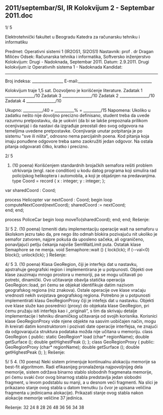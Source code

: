 2011/septembar/SI, IR Kolokvijum 2 - Septembar 2011.doc
--------------------------------------------------------------------------------


1/  5 
 
Elektrotehnički fakultet u Beogradu 
Katedra za računarsku tehniku i informatiku 
 
Predmet: Operativni sistemi 1 (IR2OS1, SI2OS1) 
Nastavnik: prof . dr Dragan Milićev 
Odsek: Računarska tehnika i informatika, Softversko inženjerstvo 
Kolokvijum: Drugi - Nadoknada, Septembar 2011. 
Datum: 2.9.2011. 
Drugi kolokvijum iz Operativnih sistema 1 -  Nadoknada 
Kandidat:
 _____________________________________________________________ 
Broj indeksa: ________________  E-mail:______________________________________ 
 
Kolokvijum traje 1,5 sat. Dozvoljeno je korišćenje literature. 
Zadatak 1 _______________/10   Zadatak 3 _______________/10 
Zadatak 2 _______________/10   Zadatak 4 _______________/10 
 
Ukupno: __________/40 = __________% = _________/15 
Napomena: Ukoliko u zadatku nešto nije dovoljno precizno definisano, student treba da 
uvede razumnu pretpostavku, da je uokviri (da bi se lakše prepoznala prilikom ocenjivanja) i 
da  nastavi  da  izgrađuje  preostali  deo  svog  odgovora  na  temeljima  uvedene  pretpostavke. 
Ocenjivanje unutar potpitanja je po sistemu "sve ili ništa", odnosno nema parcijalnih poena. 
Kod pitanja koja imaju ponuđene odgovore treba samo zaokružiti jedan odgovor. Na ostala 
pitanja odgovarati čitko, kratko i precizno. 
 

2/  5 
1. (10 poena) 
Korišćenjem standardnih brojačkih semafora rešiti problem utrkivanja (engl. race condition) u 
kodu  datog   programa  koji  simulira  rad  policijskog  helikoptera  i  automobila,  a  koji  je 
objašnjen na predavanjima. 
type Coord = record { 
  x : integer; 
  y : integer; 
}; 
 
var sharedCoord : Coord; 
 
process Helicopter 
var nextCoord : Coord; 
begin 
  loop 
    computeNextCoord(nextCoord); 
    sharedCoord := nextCoord;  
  end; 
end; 
 
process PoliceCar 
begin 
  loop 
    moveTo(sharedCoord); 
  end; 
end; 
Rešenje:

3/  5 
2. (10 poena) 
Izmeniti datu implementaciju operacije wait na semaforu u školskom jezru tako da, pre nego 
što odmah blokira pozivajuću nit ukoliko je semafor zatvoren, najpre pokuša da uposleno 
sačeka, ali ograničeno, ponavljajući petlju čekanja najviše 
SemWaitLimit puta. Ostatak klase 
Semaphore se ne menja. 
void Semaphore::wait () { 
  lock(lck); 
  if (--val<0) 
    block(); 
  unlock(lck); 
} 
Rešenje:

4/  5 
3. (10 poena) 
Klasa 
GeoRegion, čiji  je  interfejs  dat  u  nastavku, apstrahuje  geografski  region  i 
implementirana je u potpunosti. Objekti ove klase zauzimaju mnogo prostora u memoriji, pa 
se  mogu  učitavati  po  potrebi,  dinamički.  Ovo  učitavanje  obavlja  statička  operacija 
GeoRegion::load, pri čemu se objekat identifikuje datim nazivom geografskog regiona (niz 
znakova). Ostale operacije ove klase vraćaju vrednosti nekih svojstava geografskog regiona. 
Potrebno je u potpunosti implementirati klasu GeoRegionProxy čiji je intefejs dat u nastavku. 
Objekti  ove  klase  služe  kao  posrednici  (proxy)  do  objekata  klase 
GeoRegion,  pri  čemu 
pružaju  isti  interfejs  kao  i  „originali“,  s  tim  da  skrivaju  detalje  implementacije  i  tehniku 
dinamičkog  učitavanja  od  svojih  korisnika.  Korisnici  klase GeoRegionProxy vide  njene 
objekte na sasvim uobičajen način, mogu ih kreirati datim konstruktorom i pozivati date 
operacije  interfejsa, ne  znajući  da odgovarajuća   struktura podataka možda  nije  učitana  u 
memoriju. 
class GeoRegion { 
public: 
  static GeoRegion* load (char* regionName); 
  double getSurface (); 
  double getHighestPeak (); 
}; 
class GeoRegionProxy { 
public: 
  GeoRegionProxy (char* regionName); 
  double getSurface (); 
  double getHighestPeak (); 
}; 
Rešenje: 

5/  5 
4. (10 poena) 
Neki  sistem  primenjuje  kontinualnu  alokaciju  memorije  sa best-fit algoritmom. Radi 
efikasnijeg  pronalaženja  najpovoljnijeg  dela  memorije,  sistem  održava  binarno  stablo 
slobodnih fragmenata memorije, pri čemu svaki čvor ovog    binarnog stabla predstavlja jedan 
slobodni  fragment,  u  levom  podstablu  su  manji,  a  u  desnom  veći  fragmenti.  Na  slici  je 
prikazano  stanje  ovog  stabla u  datom  trenutku  (u  čvor  je  upisana  veličina  fragmenta  u 
jedinicama  alokacije).  Prikazati  stanje  ovog  stabla  nakon  alokacije  memorije  veličine  37 
jedinica. 
 
Rešenje: 
32 
24 
8 28 
26 
48 
36 56 
34 38 